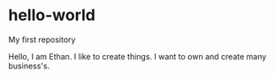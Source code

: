 # hello-world
My first repository


Hello, I am Ethan. I like to create things.
I want to own and create many business's.
